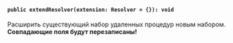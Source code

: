 #### `public extendResolver(extension: Resolver = {}): void`

Расширить существующий набор удаленных процедур новым набором. **Совпадающие поля будут перезаписаны!**
